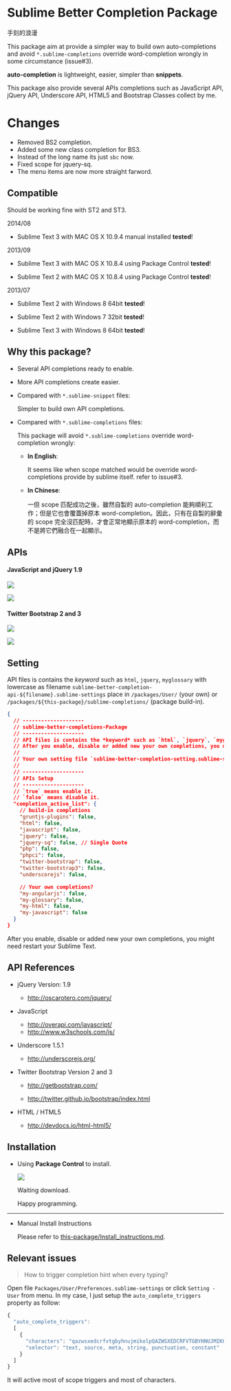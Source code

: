 Sublime Better Completion Package
===============================

手刻的浪漫

This package aim at provide a simpler way to build own auto-completions and avoid `*.sublime-completions` override word-completion wrongly in some circumstance (issue#3).

**auto-completion** is lightweight, easier, simpler than **snippets**.

This package also provide several APIs completions such as JavaScript API, jQuery API, Underscore API, HTML5 and Bootstrap Classes collect by me.

# Changes
- Removed BS2 completion.
- Added some new class completion for BS3.
- Instead of the long name its just `sbc` now.
- Fixed scope for jquery-sq.
- The menu items are now more straight farword.

## Compatible

Should be working fine with ST2 and ST3.

2014/08

- Sublime Text 3 with MAC OS X 10.9.4 manual installed **tested**!

2013/09

- Sublime Text 3 with MAC OS X 10.8.4 using Package Control **tested**!

- Sublime Text 2 with MAC OS X 10.8.4 using Package Control **tested**!

2013/07

- Sublime Text 2 with Windows 8 64bit **tested**!

- Sublime Text 2 with Windows 7 32bit **tested**!

- Sublime Text 3 with Windows 8 64bit **tested**!


## Why this package?

* Several API completions ready to enable.

* More API completions create easier.

* Compared with `*.sublime-snippet` files:

    Simpler to build own API completions.

* Compared with `*.sublime-completions` files:

    This package will avoid `*.sublime-completions` override word-completion wrongly:

    * **In English**:

        It seems like when scope matched would be override word-completions provide by sublime itself. refer to issue#3.

    * **In Chinese**:

        一但 scope 匹配成功之後，雖然自製的 auto-completion 能夠順利工作；但是它也會覆蓋掉原本 word-completion。因此，只有在自製的辭彙的 scope 完全沒匹配時，才會正常地顯示原本的 word-completion，而不是將它們融合在一起顯示。


## APIs

#### JavaScript and jQuery 1.9

![](https://raw.github.com/Pleasurazy/Sublime-Better-Completion/master/README/JavaScript-and-jQuery/demo1.gif)

![](https://raw.github.com/Pleasurazy/Sublime-Better-Completion/master/README/JavaScript-and-jQuery/static3.jpg)

#### Twitter Bootstrap 2 and 3

![](https://raw.github.com/Pleasurazy/Sublime-Better-Completion/master/README/bootstrap-demo/demo1.gif)

![](https://raw.github.com/Pleasurazy/Sublime-Better-Completion/master/README/bootstrap-demo/static3.jpg)


## Setting

API files is contains the *keyword* such as `html`, `jquery`, `myglossary` with lowercase as filename `sublime-better-completion-api-${filename}.sublime-settings` place in `/packages/User/` (your own) or `/packages/${this-package}/sublime-completions/` (package build-in).

```json
{
  // --------------------
  // sublime-better-completions-Package
  // --------------------
  // API files is contains the *keyword* such as `html`, `jquery`, `myglossary` with lowercase as filename `sublime-better-completion-api-${filename}.sublime-settings` place in `/packages/User/` (your own) or `/packages/${this-package}/sublime-completions/` (package build-in).
  // After you enable, disable or added new your own completions, you might need restart your Sublime Text Editor.
  //
  // Your own setting file `sublime-better-completion-setting.sublime-settings` need to place in `/packages/User/` and contains all your api setting property that you want to enable.
  //
  // --------------------
  // APIs Setup
  // --------------------
  // `true` means enable it.
  // `false` means disable it.
  "completion_active_list": {
    // build-in completions
    "gruntjs-plugins": false,
    "html": false,
    "javascript": false,
    "jquery": false,
    "jquery-sq": false, // Single Quote
    "php": false,
    "phpci": false,
    "twitter-bootstrap": false,
    "twitter-bootstrap3": false,
    "underscorejs": false,

    // Your own completions?
    "my-angularjs": false,
    "my-glossary": false,
    "my-html": false,
    "my-javascript": false
  }
}
```

After you enable, disable or added new your own completions, you might need restart your Sublime Text.


## API References

* jQuery Version: 1.9

    * http://oscarotero.com/jquery/

* JavaScript

    * http://overapi.com/javascript/
    * http://www.w3schools.com/js/

* Underscore 1.5.1

    * http://underscorejs.org/

* Twitter Bootstrap Version 2 and 3

    * http://getbootstrap.com/

    * http://twitter.github.io/bootstrap/index.html

* HTML / HTML5

    * http://devdocs.io/html-html5/

## Installation

* Using **Package Control** to install.

    ![](https://raw.github.com/Pleasurazy/Sublime-Better-Completion/master/README/UsingPackageControl.jpg)

    Waiting download.

    Happy programming.

---

* Manual Install Instructions

    Please refer to [this-package/Install_instructions.md].

[this-package/Install_instructions.md]: https://github.com/Pleasurazy/Sublime-Better-Completion/blob/master/Install_instructions.md


## Relevant issues

> How to trigger completion hint when every typing?

Open file `Packages/User/Preferences.sublime-settings` or click `Setting - User` from menu. In my case, I just setup the `auto_complete_triggers` property as follow:

```js
{
  "auto_complete_triggers":
  [
    {
      "characters": "qazwsxedcrfvtgbyhnujmikolpQAZWSXEDCRFVTGBYHNUJMIKOLP",
      "selector": "text, source, meta, string, punctuation, constant"
    }
  ]
}
```

It will active most of scope triggers and most of characters.
